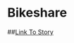 # Bikeshare

##[Link To Story](https://public.tableau.com/app/profile/mateo.rul/viz/NYCBikeShareFinal/Story1?publish=yes)
